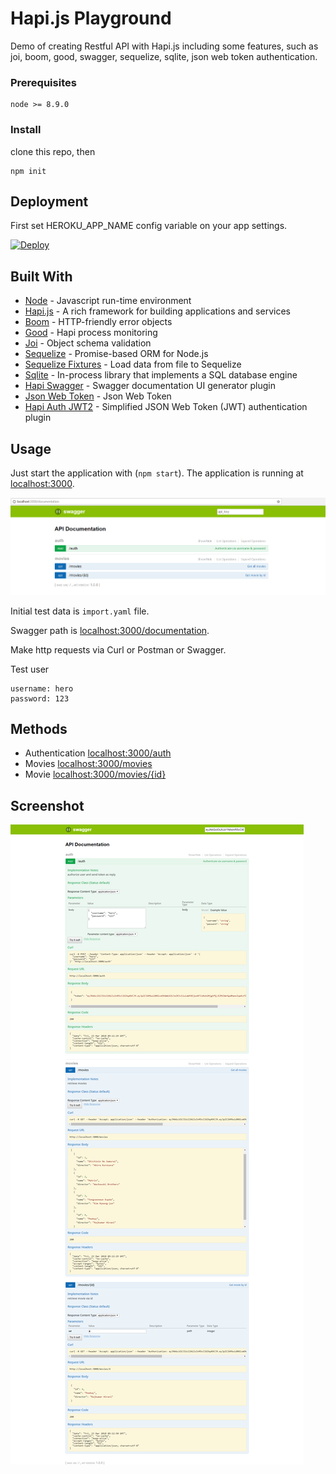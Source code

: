 # Hapi.js Playground

Demo of creating Restful API with Hapi.js including some features, such as joi, boom, good, swagger, sequelize, sqlite, json web token authentication. 

### Prerequisites

```
node >= 8.9.0
```

### Install

clone this repo, then
```
npm init
```
## Deployment

First set HEROKU_APP_NAME config variable on your app settings.

[![Deploy](https://www.herokucdn.com/deploy/button.svg)](https://heroku.com/deploy)

## Built With

* [Node](https://nodejs.org) - Javascript run-time environment
* [Hapi.js](https://hapijs.com) - A rich framework for building applications and services
* [Boom](https://github.com/hapijs/boom) - HTTP-friendly error objects
* [Good](https://github.com/hapijs/good) - Hapi process monitoring
* [Joi](https://github.com/hapijs/joi) - Object schema validation
* [Sequelize](http://docs.sequelizejs.com/) - Promise-based ORM for Node.js
* [Sequelize Fixtures](https://github.com/domasx2/sequelize-fixtures) - Load data from file to Sequelize
* [Sqlite](https://www.sqlite.org/index.html) - In-process library that implements a SQL database engine 
* [Hapi Swagger](https://github.com/glennjones/hapi-swagger) - Swagger documentation UI generator plugin
* [Json Web Token](https://github.com/auth0/node-jsonwebtoken) - Json Web Token
* [Hapi Auth JWT2](https://github.com/dwyl/hapi-auth-jwt2) - Simplified JSON Web Token (JWT) authentication plugin

## Usage
Just start the application with (`npm start`). The application is
running at [localhost:3000](http://localhost:3000).

![alt text](screenshot/api-doc.png "Swagger API Document")

Initial test data is `import.yaml` file.

Swagger path is [localhost:3000/documentation](http://localhost:3000/documentation).

Make http requests via Curl or Postman or Swagger.

Test user
```
username: hero
password: 123
```

## Methods

* Authentication [localhost:3000/auth](http://localhost:3000/auth)
* Movies [localhost:3000/movies](http://localhost:3000/movies)
* Movie [localhost:3000/movies/{id}](http://localhost:3000/movies/{id})

## Screenshot

![alt text](screenshot/ok.png "Successful request-response")
